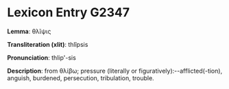 # Lexicon Entry G2347

**Lemma**: θλῖψις

**Transliteration (xlit)**: thlîpsis

**Pronunciation**: thlip'-sis

**Description**:
from θλίβω; pressure (literally or figuratively):--afflicted(-tion), anguish, burdened, persecution, tribulation, trouble.
